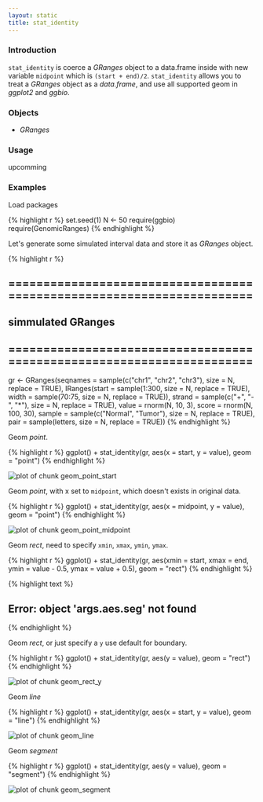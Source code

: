 ```yaml
---
layout: static
title: stat_identity
---
```





### Introduction

`stat_identity` is coerce a *GRanges* object to a data.frame inside with new
variable `midpoint` which is `(start + end)/2`. `stat_identity` allows you to
treat a *GRanges* object as a *data.frame*, and use all supported geom in
*ggplot2* and *ggbio*.


### Objects
  * *GRanges*
  
### Usage
  upcomming

### Examples
Load packages


{% highlight r %}
set.seed(1)
N <- 50
require(ggbio)
require(GenomicRanges)
{% endhighlight %}



 
Let's generate some simulated interval data and store it as *GRanges* object.


{% highlight r %}
## ======================================================================
## simmulated GRanges
## ======================================================================
gr <- GRanges(seqnames = sample(c("chr1", "chr2", "chr3"), size = N, 
    replace = TRUE), IRanges(start = sample(1:300, size = N, replace = TRUE), 
    width = sample(70:75, size = N, replace = TRUE)), strand = sample(c("+", 
    "-", "*"), size = N, replace = TRUE), value = rnorm(N, 10, 3), score = rnorm(N, 
    100, 30), sample = sample(c("Normal", "Tumor"), size = N, replace = TRUE), 
    pair = sample(letters, size = N, replace = TRUE))
{% endhighlight %}




Geom *point*.


{% highlight r %}
ggplot() + stat_identity(gr, aes(x = start, y = value), geom = "point")
{% endhighlight %}

![plot of chunk geom_point_start](http://tengfei.github.com/ggbio/stat/stat_identity-geom_point_start.png) 


Geom *point*, with x set to `midpoint`, which doesn't exists in original data.


{% highlight r %}
ggplot() + stat_identity(gr, aes(x = midpoint, y = value), geom = "point")
{% endhighlight %}

![plot of chunk geom_point_midpoint](http://tengfei.github.com/ggbio/stat/stat_identity-geom_point_midpoint.png) 


Geom *rect*, need to specify `xmin`, `xmax`, `ymin`, `ymax`.


{% highlight r %}
ggplot() + stat_identity(gr, aes(xmin = start, xmax = end, ymin = value - 
    0.5, ymax = value + 0.5), geom = "rect")
{% endhighlight %}



{% highlight text %}
## Error: object 'args.aes.seg' not found
{% endhighlight %}




Geom *rect*, or just specify a `y` use default for boundary.


{% highlight r %}
ggplot() + stat_identity(gr, aes(y = value), geom = "rect")
{% endhighlight %}

![plot of chunk geom_rect_y](http://tengfei.github.com/ggbio/stat/stat_identity-geom_rect_y.png) 


Geom *line*


{% highlight r %}
ggplot() + stat_identity(gr, aes(x = start, y = value), geom = "line")
{% endhighlight %}

![plot of chunk geom_line](http://tengfei.github.com/ggbio/stat/stat_identity-geom_line.png) 


Geom *segment*


{% highlight r %}
ggplot() + stat_identity(gr, aes(y = value), geom = "segment")
{% endhighlight %}

![plot of chunk geom_segment](http://tengfei.github.com/ggbio/stat/stat_identity-geom_segment.png) 




